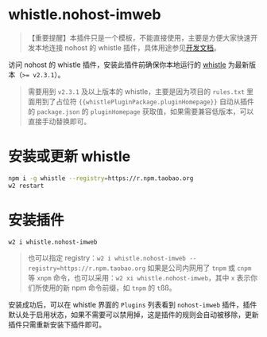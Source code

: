 # whistle.nohost-imweb
> 【重要提醒】本插件只是一个模板，不能直接使用，主要是方便大家快速开发本地连接 nohost 的 whistle 插件，具体用途参见[开发文档](./dev.md)。

访问 nohost 的 whistle 插件，安装此插件前确保你本地运行的 [whistle](https://github.com/avwo/whistle) 为最新版本（`>= v2.3.1`）。
> 需要用到 `v2.3.1` 及以上版本的 whistle，主要是因为项目的 `rules.txt` 里面用到了占位符 `{{whistlePluginPackage.pluginHomepage}}` 自动从插件的 `package.json` 的 `pluginHomepage` 获取值，如果需要兼容低版本，可以直接手动替换即可。

# 安装或更新 whistle
``` sh
npm i -g whistle --registry=https://r.npm.taobao.org
w2 restart
```

# 安装插件
``` sh
w2 i whistle.nohost-imweb
```
> 也可以指定 registry：`w2 i whistle.nohost-imweb --registry=https://r.npm.taobao.org`
> 如果是公司内网用了 `tnpm` 或 `cnpm` 等 `xnpm` 命令，也可以采用：`w2 xi whistle.nohost-imweb`，其中 `x` 表示你们所使用的新 npm 命令前缀，如 `tnpm` 的 `t`ßß。

安装成功后，可以在 whistle 界面的 `Plugins` 列表看到 `nohost-imweb` 插件，插件默认处于启用状态，如果不需要可以禁用掉，这是插件的规则会自动被移除，更新插件只需重新安装下插件即可。
